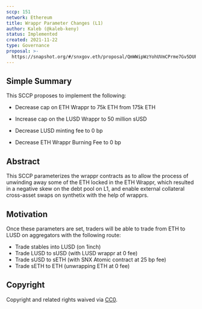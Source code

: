 ```yaml
---
sccp: 151
network: Ethereum
title: Wrappr Parameter Changes (L1)
author: Kaleb (@kaleb-keny)
status: Implemented
created: 2021-11-22
type: Governance
proposal: >-
  https://snapshot.org/#/snxgov.eth/proposal/QmWWipWzYohUVmCPrme7Gv5DUP7oWKSPv8WSiZS6ZVHqrc
---
```


## Simple Summary

<!--"If you can't explain it simply, you don't understand it well enough." Provide a simplified and layman-accessible explanation of the SCCP.-->

This SCCP proposes to implement the following:

- Decrease cap on ETH Wrappr to 75k ETH from 175k ETH

- Increase cap on the LUSD Wrappr to 50 million sUSD

- Decrease LUSD minting fee to 0 bp

- Decrease ETH Wrappr Burning Fee to 0 bp

## Abstract

<!--A short (~200 word) description of the variable change proposed.-->

This SCCP parameterizes the wrappr contracts as to allow the process of unwinding away some of the ETH locked in the ETH Wrappr, which resulted in a negative skew on the debt pool on L1, and enable external collateral cross-asset swaps on synthetix with the help of wrapprs.

## Motivation

<!--The motivation is critical for SCCPs that want to update variables within Synthetix. It should clearly explain why the existing variable is not incentive aligned. SCCP submissions without sufficient motivation may be rejected outright.-->

Once these parameters are set, traders will be able to trade from ETH to LUSD on aggregators with the following route:

- Trade stables into LUSD (on 1inch)
- Trade LUSD to sUSD (with LUSD wrappr at 0 fee)
- Trade sUSD to sETH (with SNX Atomic contract at 25 bp fee)
- Trade sETH to ETH (unwrapping ETH at 0 fee)

## Copyright

Copyright and related rights waived via [CC0](https://creativecommons.org/publicdomain/zero/1.0/).
